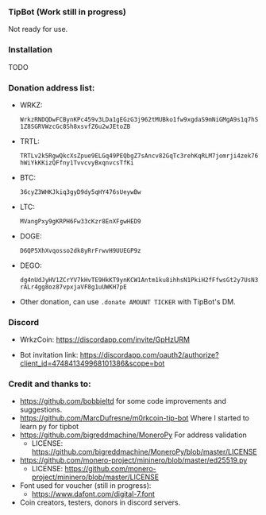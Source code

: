 ### TipBot (Work still in progress)

Not ready for use.

### Installation

TODO

### Donation address list:

* WRKZ: 

  `WrkzRNDQDwFCBynKPc459v3LDa1gEGzG3j962tMUBko1fw9xgdaS9mNiGMgA9s1q7hS1Z8SGRVWzcGc8Sh8xsvfZ6u2wJEtoZB`

* TRTL: 

  `TRTLv2k5RgwQkcXsZpue9ELGq49PEQbgZ7sAncv82GqTc3rehKqRLM7jomrji4zek76hWiYkKKizQFfny1TvvcvyBxqnvcsTfKi`

* BTC: 

  `36cyZ3WHKJkiq3gyD9dy5qHY476sUeywBw`

* LTC: 

  `MVangPxy9gKRPH6Fw33cKzr8EnXFgwHED9`

* DOGE: 

  `D6QP5XhXvqosso2dk8yRrFrwvH9UUEGP9z`

* DEGO: 

  `dg4nUdJyHV1ZCrYV7kHvTE9HkKT9ynKCW1Antm1ku8ihhsN1PkiH2fFfwsGt2y7UsN3rALr4gg8oz87vpxjaVF8g1uUWKH7pE`

* Other donation, can use `.donate AMOUNT TICKER` with TipBot's DM.

### Discord

* WrkzCoin: <https://discordapp.com/invite/GpHzURM>

* Bot invitation link: https://discordapp.com/oauth2/authorize?client_id=474841349968101386&scope=bot

  

### Credit and thanks to:

* <https://github.com/bobbieltd> for some code improvements and suggestions.
* <https://github.com/MarcDufresne/m0rkcoin-tip-bot> Where I started to learn py for tipbot
* <https://github.com/bigreddmachine/MoneroPy> For address validation
  * LICENSE: <https://github.com/bigreddmachine/MoneroPy/blob/master/LICENSE>
* <https://github.com/monero-project/mininero/blob/master/ed25519.py>
  * LICENSE: <https://github.com/monero-project/mininero/blob/master/LICENSE>
* Font used for voucher (still in progress):
  * <https://www.dafont.com/digital-7.font>
* Coin creators, testers, donors in discord servers.
